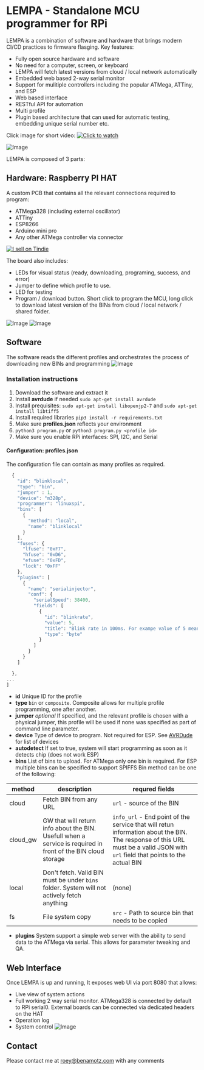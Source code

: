 # LEMPA - Standalone MCU programmer for RPi

LEMPA is a combination of software and hardware that brings modern CI/CD practices to firmware flasging.
Key features:

* Fully open source hardware and software
* No need for a computer, screen, or keyboard
* LEMPA will fetch latest versions from cloud / local network automatically
* Embedded web based 2-way serial monitor
* Support for mulitiple controllers including the popular ATMega, ATTiny, and ESP
* Web based interface
* RESTful API for automation
* Multi profile 
* Plugin based architecture that can used for automatic testing, embedding unique serial number etc.

Click image for short video:
[![Click to watch](imgs/v5_1.jpeg)](https://www.youtube.com/watch?v=akKgeq9fPFQ)

![Image](imgs/zero_on.jpg)

LEMPA is composed of 3 parts:

## Hardware: Raspberry PI HAT

A custom PCB that contains all the relevant connections required to program:

* ATMega328 (including external oscillator)
* ATTiny
* ESP8266 
* Arduino mini pro
* Any other ATMega controller via connector

[![I sell on Tindie](https://d2ss6ovg47m0r5.cloudfront.net/badges/tindie-mediums.png)](https://www.tindie.com/products/21205/)

The board also includes:

* LEDs for visual status (ready, downloading, programing, success, and error)
* Jumper to define which profile to use.
* LED for testing
* Program / download button. Short click to program the MCU, long click to download latest version of the BINs from cloud / local network / shared folder.

![Image](imgs/2D_V5.png)
![Image](imgs/zero_2d.png)

## Software

The software reads the different profiles and orchestrates the process of downloading new BINs and programming 
![Image](imgs/states.png)

### Installation instructions

1. Download the software and extract it
2. Install **avrdude** if needed `sudo apt-get install avrdude`
3. Install prequisites: `sudo apt-get install libopenjp2-7` and `sudo apt-get install libtiff5`
4. Install required libraries `pip3 install -r requirements.txt`
5. Make sure **profiles.json** reflects your environment
6. `python3 program.py` or `python3 program.py <profile id>`
7. Make sure you enable RPi interfaces: SPI, I2C, and Serial

#### Configuration: profiles.json

The configuration file can contain as many profiles as required.

```javascript
  {
    "id": "blinklocal",
    "type": "bin",
    "jumper" : 1,
    "device": "m328p",
    "programmer": "linuxspi",
    "bins": [
      {
        "method": "local",
        "name": "blinklocal"
      }
    ],
    "fuses": {
      "lfuse": "0xF7",
      "hfuse": "0xD6",
      "efuse": "0xFD",
      "lock": "0xFF"
    },
    "plugins": [
      {
        "name": "serialinjector",
        "conf": {
          "serialSpeed": 38400,
          "fields": [
            {
              "id": "blinkrate",
              "value": 5,
              "title": "Blink rate in 100ms. For exampe value of 5 means 500ms off, 500ms on",
              "type": "byte"
            }
          ]
        }
      }
    ]

  },
...
]
```

* **id** Unique ID for the profile 
* **type** `bin` or `composite`. Composite allows for multiple profile programming, one after another.
* **jumper** *optional* If specified, and the relevant profile is chosen with a physical jumper, this profile will be used if none was specified as part of command line parameter.
* **device** Type of device to program. Not required for ESP. See [AVRDude](https://www.nongnu.org/avrdude/user-manual/avrdude.html) for list of devices
* **autodetect** If set to true, system will start programming as soon as it detects chip (does not work ESP)
* **bins** List of bins to upload. For ATMega only one bin is required. For ESP multiple bins can be specified to support SPIFFS
Bin method can be one of the following:

|method|description|requred fields|
|------|-----------|--------------|
|cloud |Fetch BIN from any URL|`url` - source of the BIN|
|cloud_gw |GW that will return info about the BIN. Usefull when a service is required in front of the BIN cloud storage|`info_url` - End point of the service that will retun information about the BIN. The response of this URL must be a valid JSON with  `url` field that points to the actual BIN|
|local |Don't fetch. Valid BIN must be under `bins` folder. System will not actively fetch anything |(none)|
|fs |File system copy|`src` - Path to source bin that needs to be copied|

* **plugins** System support a simple web server with the ability to send data to the ATMega via serial. This allows for parameter tweaking and QA. 

## Web Interface

Once LEMPA is up and running, It exposes web UI via port 8080 that allows:

* Live view of system actions
* Full working 2 way serial monitor. ATMega328 is connected by default to RPi serial0. External boards can be connected via dedicated headers on the HAT
* Operation log
* System control
 ![Image](imgs/web_ui.png)

## Contact

Please contact me at roey@benamotz.com with any comments
